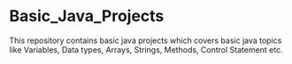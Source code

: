 # Basic_Java_Projects
This repository contains basic java projects which covers basic java topics like Variables, Data types, Arrays, Strings, Methods, Control Statement etc.

